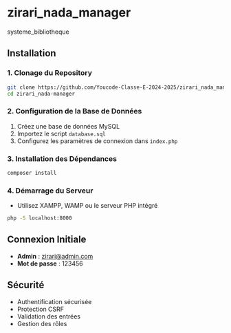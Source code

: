 # zirari_nada_manager

 systeme_bibliotheque

## Installation

### 1. Clonage du Repository
```bash
git clone https://github.com/Youcode-Classe-E-2024-2025/zirari_nada_manager
cd zirari_nada-manager
```

### 2. Configuration de la Base de Données
1. Créez une base de données MySQL
2. Importez le script `database.sql`
3. Configurez les paramètres de connexion dans `index.php`

### 3. Installation des Dépendances
```bash
composer install
```

### 4. Démarrage du Serveur
- Utilisez XAMPP, WAMP ou le serveur PHP intégré
```bash
php -S localhost:8000
```

## Connexion Initiale
- **Admin** : zirari@admin.com
- **Mot de passe** : 123456

## Sécurité
- Authentification sécurisée
- Protection CSRF
- Validation des entrées
- Gestion des rôles
